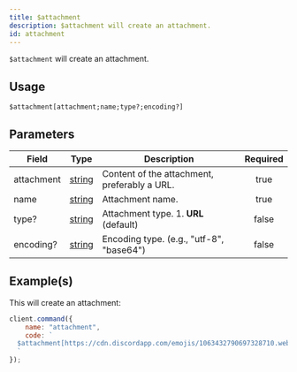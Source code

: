 ```yaml
---
title: $attachment
description: $attachment will create an attachment.
id: attachment
---
```


`$attachment` will create an attachment.

## Usage

```aoi
$attachment[attachment;name;type?;encoding?]
```

## Parameters

| Field      | Type                                                                                              | Description                                                    | Required |
| ---------- | ------------------------------------------------------------------------------------------------- | -------------------------------------------------------------- | :------: |
| attachment | [string](https://developer.mozilla.org/en-US/docs/Web/JavaScript/Reference/Global_Objects/String)  | Content of the attachment, preferably a URL.                  |   true   |
| name       | [string](https://developer.mozilla.org/en-US/docs/Web/JavaScript/Reference/Global_Objects/String)  | Attachment name.                                              |   true   |
| type?      | [string](https://developer.mozilla.org/en-US/docs/Web/JavaScript/Reference/Global_Objects/String)  | Attachment type. 1. **URL** (default)                         |  false   |
| encoding?  | [string](https://developer.mozilla.org/en-US/docs/Web/JavaScript/Reference/Global_Objects/String)  | Encoding type. (e.g., "utf-8", "base64")                      |  false   |

## Example(s)

This will create an attachment:

```javascript
client.command({
    name: "attachment",
    code: `
  $attachment[https://cdn.discordapp.com/emojis/1063432790697328710.webp?size=96&quality=lossless;boost-icon.png;URL]
  `
});
```
